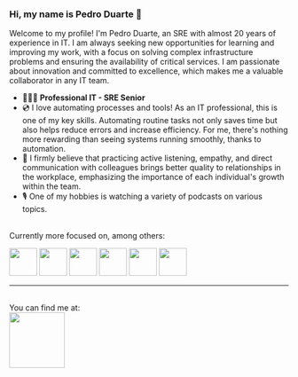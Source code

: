### Hi, my name is Pedro Duarte 👋

Welcome to my profile! I'm Pedro Duarte, an SRE with almost 20 years of experience in IT. I am always seeking new opportunities for learning and improving my work, with a focus on solving complex infrastructure problems and ensuring the availability of critical services. I am passionate about innovation and committed to excellence, which makes me a valuable collaborator in any IT team.


- 👨🏻‍💻 **Professional IT - SRE Senior**
- 💿 I love automating processes and tools! As an IT professional, this is one of my key skills. Automating routine tasks not only saves time but also helps reduce errors and increase efficiency. For me, there's nothing more rewarding than seeing systems running smoothly, thanks to automation.
- 💾 I firmly believe that practicing active listening, empathy, and direct communication with colleagues brings better quality to relationships in the workplace, emphasizing the importance of each individual's growth within the team.
- 🎙️ One of my hobbies is watching a variety of podcasts on various topics.

<br>Currently more focused on, among others:

<div style="display": inline">
  <img width="50" weight="50" src="https://cdn.jsdelivr.net/gh/devicons/devicon/icons/bash/bash-original.svg" />        
  <img width="50" weight="50" src="https://cdn.jsdelivr.net/gh/devicons/devicon/icons/python/python-original-wordmark.svg" />
  <img width="50" weight="50" src="https://cdn.jsdelivr.net/gh/devicons/devicon/icons/terraform/terraform-original-wordmark.svg" />
  <img width="50" weight="50" src="https://cdn.jsdelivr.net/gh/devicons/devicon/icons/googlecloud/googlecloud-original.svg" />
  <img width="50" weight="50" src="https://cdn.jsdelivr.net/gh/devicons/devicon/icons/amazonwebservices/amazonwebservices-original.svg" />
  <img width="50" weight="50" src="https://cdn.jsdelivr.net/gh/devicons/devicon/icons/kubernetes/kubernetes-plain.svg" />
</div>
                                                                                                                      
---------
<br>
You can find me at:<br>
<a href="https://www.linkedin.com/in/duarpadev" target="_blank"><img width="100" weight="60" src="https://cdn.jsdelivr.net/gh/devicons/devicon/icons/linkedin/linkedin-original-wordmark.svg" /></a>
